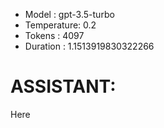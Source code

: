 - Model      : gpt-3.5-turbo
- Temperature: 0.2
- Tokens     : 4097
- Duration   : 1.1513919830322266


# ASSISTANT:
Here

